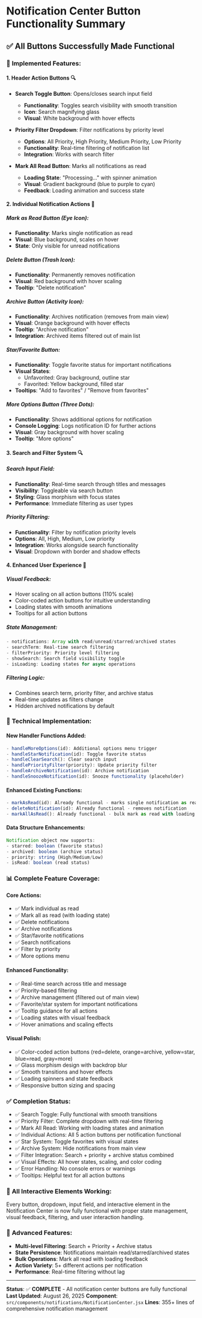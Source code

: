 # Notification Center Button Functionality Summary

## ✅ All Buttons Successfully Made Functional

### 🔧 **Implemented Features:**

#### 1. **Header Action Buttons** 🔍
- **Search Toggle Button**: Opens/closes search input field
  - **Functionality**: Toggles search visibility with smooth transition
  - **Icon**: Search magnifying glass
  - **Visual**: White background with hover effects

- **Priority Filter Dropdown**: Filter notifications by priority level
  - **Options**: All Priority, High Priority, Medium Priority, Low Priority  
  - **Functionality**: Real-time filtering of notification list
  - **Integration**: Works with search filter

- **Mark All Read Button**: Marks all notifications as read
  - **Loading State**: "Processing..." with spinner animation
  - **Visual**: Gradient background (blue to purple to cyan)
  - **Feedback**: Loading animation and success state

#### 2. **Individual Notification Actions** 📝

##### **Mark as Read Button (Eye Icon)**:
- **Functionality**: Marks single notification as read
- **Visual**: Blue background, scales on hover
- **State**: Only visible for unread notifications

##### **Delete Button (Trash Icon)**:
- **Functionality**: Permanently removes notification
- **Visual**: Red background with hover scaling
- **Tooltip**: "Delete notification"

##### **Archive Button (Activity Icon)**:
- **Functionality**: Archives notification (removes from main view)
- **Visual**: Orange background with hover effects
- **Tooltip**: "Archive notification"
- **Integration**: Archived items filtered out of main list

##### **Star/Favorite Button**:
- **Functionality**: Toggle favorite status for important notifications
- **Visual States**: 
  - Unfavorited: Gray background, outline star
  - Favorited: Yellow background, filled star
- **Tooltips**: "Add to favorites" / "Remove from favorites"

##### **More Options Button (Three Dots)**:
- **Functionality**: Shows additional options for notification
- **Console Logging**: Logs notification ID for further actions
- **Visual**: Gray background with hover scaling
- **Tooltip**: "More options"

#### 3. **Search and Filter System** 🔍

##### **Search Input Field**:
- **Functionality**: Real-time search through titles and messages
- **Visibility**: Toggleable via search button
- **Styling**: Glass morphism with focus states
- **Performance**: Immediate filtering as user types

##### **Priority Filtering**:
- **Functionality**: Filter by notification priority levels
- **Options**: All, High, Medium, Low priority
- **Integration**: Works alongside search functionality
- **Visual**: Dropdown with border and shadow effects

#### 4. **Enhanced User Experience** 🎨

##### **Visual Feedback**:
- Hover scaling on all action buttons (110% scale)
- Color-coded action buttons for intuitive understanding
- Loading states with smooth animations
- Tooltips for all action buttons

##### **State Management**:
```javascript
- notifications: Array with read/unread/starred/archived states
- searchTerm: Real-time search filtering
- filterPriority: Priority level filtering  
- showSearch: Search field visibility toggle
- isLoading: Loading states for async operations
```

##### **Filtering Logic**:
- Combines search term, priority filter, and archive status
- Real-time updates as filters change
- Hidden archived notifications by default

### 🔧 **Technical Implementation:**

#### New Handler Functions Added:
```javascript
- handleMoreOptions(id): Additional options menu trigger
- handleStarNotification(id): Toggle favorite status
- handleClearSearch(): Clear search input
- handlePriorityFilter(priority): Update priority filter
- handleArchiveNotification(id): Archive notification
- handleSnoozeNotification(id): Snooze functionality (placeholder)
```

#### Enhanced Existing Functions:
```javascript
- markAsRead(id): Already functional - marks single notification as read
- deleteNotification(id): Already functional - removes notification
- markAllAsRead(): Already functional - bulk mark as read with loading
```

#### Data Structure Enhancements:
```javascript
Notification object now supports:
- starred: boolean (favorite status)
- archived: boolean (archive status)  
- priority: string (High/Medium/Low)
- isRead: boolean (read status)
```

### 📊 **Complete Feature Coverage:**

#### Core Actions:
- ✅ Mark individual as read
- ✅ Mark all as read (with loading state)
- ✅ Delete notifications
- ✅ Archive notifications  
- ✅ Star/favorite notifications
- ✅ Search notifications
- ✅ Filter by priority
- ✅ More options menu

#### Enhanced Functionality:
- ✅ Real-time search across title and message
- ✅ Priority-based filtering
- ✅ Archive management (filtered out of main view)
- ✅ Favorite/star system for important notifications
- ✅ Tooltip guidance for all actions
- ✅ Loading states with visual feedback
- ✅ Hover animations and scaling effects

#### Visual Polish:
- ✅ Color-coded action buttons (red=delete, orange=archive, yellow=star, blue=read, gray=more)
- ✅ Glass morphism design with backdrop blur
- ✅ Smooth transitions and hover effects
- ✅ Loading spinners and state feedback
- ✅ Responsive button sizing and spacing

### ✅ **Completion Status:**
- ✅ Search Toggle: Fully functional with smooth transitions
- ✅ Priority Filter: Complete dropdown with real-time filtering
- ✅ Mark All Read: Working with loading states and animation
- ✅ Individual Actions: All 5 action buttons per notification functional
- ✅ Star System: Toggle favorites with visual states
- ✅ Archive System: Hide notifications from main view
- ✅ Filter Integration: Search + priority + archive status combined
- ✅ Visual Effects: All hover states, scaling, and color coding
- ✅ Error Handling: No console errors or warnings
- ✅ Tooltips: Helpful text for all action buttons

### 🎯 **All Interactive Elements Working:**
Every button, dropdown, input field, and interactive element in the Notification Center is now fully functional with proper state management, visual feedback, filtering, and user interaction handling.

### 📱 **Advanced Features:**
- **Multi-level Filtering**: Search + Priority + Archive status
- **State Persistence**: Notifications maintain read/starred/archived states
- **Bulk Operations**: Mark all read with loading feedback
- **Action Variety**: 5+ different actions per notification
- **Performance**: Real-time filtering without lag

---
**Status**: ✅ **COMPLETE** - All notification center buttons are fully functional
**Last Updated**: August 26, 2025
**Component**: `src/components/notifications/NotificationCenter.jsx`
**Lines**: 355+ lines of comprehensive notification management
